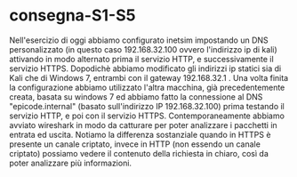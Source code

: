 # consegna-S1-S5
Nell'esercizio di oggi abbiamo configurato inetsim impostando un DNS personalizzato (in questo caso 192.168.32.100 ovvero l'indirizzo ip di kali) attivando in modo alternato prima il servizio HTTP, e successivamente il servizio HTTPS. Dopodichè abbiamo modificato gli indirizzi ip statici sia di Kali che di Windows 7, entrambi con il gateway 192.168.32.1 . Una volta finita la configurazione abbiamo utilizzato l'altra macchina, già precedentemente creata, basata su windows 7 ed abbiamo fatto la connessione al DNS "epicode.internal" (basato sull'indirizzo IP 192.168.32.100) prima testando il servizio HTTP, e poi con il servizio HTTPS. Contemporaneamente abbiamo avviato wireshark in modo da catturare per poter analizzare i pacchetti in entrata ed uscita. Notiamo la differenza sostanziale quando in HTTPS è presente un canale criptato, invece in HTTP (non essendo un canale criptato) possiamo vedere il contenuto della richiesta in chiaro, così da poter analizzare più informazioni.
